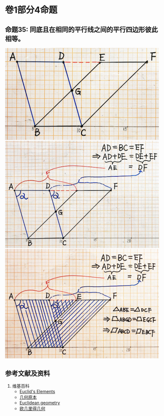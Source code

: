 # 卷1部分4命题

## 命题35: 同底且在相同的平行线之间的平行四边形彼此相等。
![](/images/欧几里得几何/欧几里得元素中典型的几何实验/卷1部分4命题/35a1.jpg)
![](/images/欧几里得几何/欧几里得元素中典型的几何实验/卷1部分4命题/35a2.jpg)
![](/images/欧几里得几何/欧几里得元素中典型的几何实验/卷1部分4命题/35a3.jpg)

## 参考文献及资料

1. 维基百科
	- [Euclid's Elements](https://en.wikipedia.org/wiki/Euclid%27s_Elements) 
	- [几何原本](https://zh.wikipedia.org/wiki/%E5%87%A0%E4%BD%95%E5%8E%9F%E6%9C%AC) 
	- [Euclidean geometry](https://en.wikipedia.org/wiki/Euclidean_geometry) 
	- [欧几里得几何](https://zh.wikipedia.org/wiki/%E6%AC%A7%E5%87%A0%E9%87%8C%E5%BE%97%E5%87%A0%E4%BD%95) 



